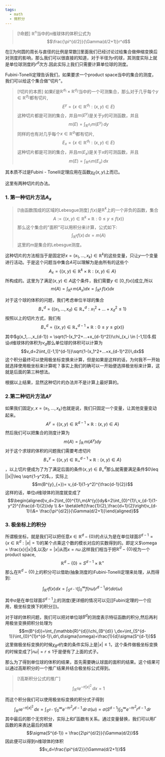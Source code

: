 ```yaml
---
tags:
  - math
  - 微积分
---
```


> [!命题]
> $\mathbb{R}^n$当中的$n$维球体的体积公式为$$\frac{\pi^{d/2}}{\Gamma(d/2+1)}r^d$$

在[[为何圆的周长与直径的比例是常数]]里面我们已经讨论过给集合做伸缩变换后对测度的影响，那么我们可以很直接的知道，对于半径为$r$的球，其测度实际上就是单位球测度的$r^d$次方.因此实际上我们只需要计算单位球的测度。

Fubini-Tonelli定理告诉我们，如果要求一个product space当中的集合的测度，我们可以给这个集合做"切片"。

> [!切片的本质]
> 如果$E$是$\mathbb{R}^{d_1}\times \mathbb{R}^{d_2}$当中的一个可测集合，那么对于几乎每个$y \in \mathbb{R}^{d_2}$都有切片,$$E^{y}=\{x\in\mathbb{R}^{d_1}:(x,y)\in E\}$$
> 这种切片都是可测的集合，并且$m(E^{y})$是关于$y$的可测函数，并且$$m(E)=\int_{\mathbb{R}^{d_2}}m(E^{y})\,dy$$同样的也有对几乎每个$x \in \mathbb{R}^{d_1}$都有切片,$$E_{x}=\{x\in\mathbb{R}^{d_1}:(x,y)\in E\}$$这种切片都是可测的集合，并且$m(E_{x})$是关于$x$的可测函数，并且$$m(E)=\int_{\mathbb{R}^{d_1}}m(E_{x})\,dx$$

其本质不过是Fubini - Tonelli定理应用在函数$\chi_{E}(x,y)$上而已。




这里有两种切片的办法。
### 1. 第一种切片方法$A_x$

> [!由函数围成的区域的Lebesgue测度]
> $f(x)$是$\mathbb{R}^k$上的一个非负的函数，集合$$A:=\{(x,y) \in \mathbb{R}^{k}\times \mathbb{R}:0\leq y \leq f(x)\}$$
> 那么这个集合的"面积"可以用积分来计算，公式如下:
> $$\int_{\mathbb{R}^k} f(x)\,dx = m(A)$$
> 这里的$m$是集合的Lebesgue测度。


这种切片的方法相当于是固定好$x=(x_1,...,x_{k}) \in \mathbb{R}^k$的这些变量，只让$y$一个变量进行活动。于是这个问题当中集合$A$可以理解为是由所有的这些个$$A_x=\{(x,y)\in\mathbb{R}^{k}\times \mathbb{R}:(x,y) \in A\}$$所构成的。这里为了满足$(x,y) \in A$这个条件，我们需要$y \in [0,f(x)]$成立,所以
$$m(A)=\int_{\mathbb{R}^k}\,m(A_x)dx=\int_{\mathbb{R}^k}\,f(x)dx$$

对于这个球的体积的问题，我们考虑单位半球的集合$$B_{+}^{d}=\{(x_1,...,x_d) \in \mathbb{R}^d_{+}:x_1^2+...+x_d^2\leq 1\}$$按照以上的切片方式，我们有$$B_{+}^{d} = \{(x,y) \in \mathbb{R}^{d-1}_{+}\times \mathbb{R}:0\leq y\leq g(x)\}$$其中$g(x_1,...,x_{d-1}) = \sqrt{1-(x_1^2+...+x_{d-1}^2)}\chi_{x_i \in [-1,1]}$.假设$d$维球体的体积为$v_d$那么单位球的体积可以计算为$$v_d=2\int_{[-1,1]^{d-1}}\sqrt{1-(x_1^2+...+x_{d-1}^2)}\,dx$$
这个积分最终可以使用极坐标变换来计算，但是如果是这样的话，为何我不一开始就选择使用极坐标来计算呢？事实上我们的确可以一开始便选择极坐标来计算，这就是后面的第三种想法。

根据以上结果，显然这种切片的办法并不是计算上最好算的。
### 2.第二种切片方法$A^{y}$

如果我们固定$y,x=(x_1,...,x_{k})$也就是说，我们只固定一个变量，让其他变量变动起来。$$A^{y}=\{(x,y)\in\mathbb{R}^{d-1}\times\mathbb{R}:(x,y)\in A\}$$然后我们可以把集合的测度计算为
$$m(A)=\int_{\mathbb{R}}\,m(A^{y})dy$$
对于这个求球的体积的问题我们需要考虑切片$$B^{y}_{+}=\{(x,y)\in\mathbb{R}^{d-1}_{+}\times\mathbb{R}:(x,y)\in A\}$$，以上切片便成为了为了满足后面的条件$(x,y) \in B^{d}_{+}$那么就需要满足条件$0\leq ||x||\leq \sqrt{1-y^2}$。，实际上$$m(B^{y}_{+})= v_{d-1}(1-y^2)^{\frac{d-1}{2}}$$
这样的话，单位$d$维球体的测度就变成了$$\begin{aligned}v_d=2\int_{0}^{1}\,m(A^{y})dy&=2\int_{0}^{1}\,v_{d-1}(1-y^2)^{\frac{d-1}{2}}dy \\ &= \beta\left(\frac{1}{2},\frac{d+1}{2}\right)v_{d-1}\\&= \frac{\pi^{d/2}}{\Gamma(d/2+1)}\end{aligned}$$
### 3. 极坐标上的积分

所谓极坐标，就是我们可以把任意$x \in \mathbb{R}^d-\{0\}$的点认为是在单位球面$S^{d-1}=\{x\in \mathbb{R}^d:|x|=1\}$的某个点乘这个数的模长对应的实数得到的。即定义$\omega = \frac{x}{|x|}$,以及$r = |x|$从而$x =r\omega$.这样我们相当于把$\mathbb{R}^d-\{0\}$视为一个product space,$$\mathbb{R}^d-\{0\} = S^{d-1}\times \mathbb{R}^{+}$$
那么在$\mathbb{R}^d-\{0\}$上的积分可以借助(抽象测度的)Fubini-Tonelli定理来处理，从而得到:

$$\int_{\mathbb{R}^d} f(x) d x=\int_{S^{d-1}}\left(\int_0^{\infty} f(r \omega) r^{d-1} d r\right) d \sigma(\omega)$$

其中$\sigma$是在单位球面$S^{d-1}$上的测度(更详细的情况可以见[[Fubini定理的一个应用，极坐标变换下的积分]])。

对于球的体积问题，我们可以把对单位球$B^{d}$的测度表示特征函数的积分,然后再利用极坐变换把积分处理为$$m(B^{d})=\int_{\mathbb{R}^{d}}\chi_{B^{d}} \,dx=\int_{S^{d-1}}\int_{0}^{1}r^{d-1}\,dr\,d\sigma(\omega)=\frac{1}{d}\sigma(S^{d-1})$$
这里做极坐标变换的时候$\chi_{B^d}$约束的条件实际上是$|x|\leq 1$，这个条件做极坐标变换的时候变成了$|r\omega| = r\leq 1$于是便有了上面的式子。

那么为了得到单位球的体积的结果，首先需要确认球面的面积的结果。这个结果可以通过高斯积分的一个推广结果并结合极坐标公式得到。

> [!高斯积分公式的推广]
> $$\int_{\mathbb{R}^d} e^{-\pi|x|^2}\,dx =1$$

而这个积分我们可以使用极坐标变换的积分式子得到
$$\int_{\mathbb{R}^d} e^{-\pi|x|^2}\,dx =\int_{S^{d-1}} \int_{0}^{\infty} e^{-\pi r^2}r^{d-1}\,dr\,\sigma(\omega) = \sigma(S^{d-1})\int_{0}^{\infty} e^{-\pi r^2}r^{d-1}\,dr$$
其中最后的那个无穷积分，实际上和$\Gamma$函数有关系。通过变量替换，我们可以用$\Gamma$函数的来表达最后的结果$$\sigma(S^{d-1}) = \frac{2\pi^{d/2}}{\Gamma(d/2)}$$
因此便可以得到n维球体的体积$$v_d=\frac{\pi^{d/2}}{\Gamma(d/2+1)}$$





